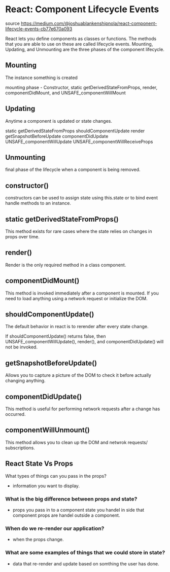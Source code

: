 # React: Component Lifecycle Events

source https://medium.com/@joshuablankenshipnola/react-component-lifecycle-events-cb77e670a093

React lets you define components as classes or functions. The methods that you are able to use on these are called lifecycle events. Mounting, Updating, and Unmounting are the three phases of the component lifecycle.

## Mounting
The instance something is created

mounting phase - Constructor, static getDerivedStateFromProps, render, componentDidMount, and UNSAFE_componentWillMount

## Updating
Anytime a component is updated or state changes.

static getDerivedStateFromProps
shouldComponentUpdate
render
getSnapshotBeforeUpdate componentDidUpdate UNSAFE_componentWillUpdate UNSAFE_componentWillReceiveProps

## Unmounting
final phase of the lifecycle when a component is being removed.

## constructor()

constructors can be used to assign state using this.state or to bind event handle methods to an instance.

## static getDerivedStateFromProps()

This method exists for rare cases where the state relies on changes in props over time.

## render()

Render is the only required method in a class component.

## componentDidMount()

This method is invoked immediately after a component is mounted. If you need to load anything using a network request or initialize the DOM.

## shouldComponentUpdate()

The default behavior in react is to rerender after every state change.

If shouldComponentUpdate() returns false, then UNSAFE_componentWillUpdate(), render(), and componentDidUpdate() will not be invoked.

## getSnapshotBeforeUpdate()

Allows you to capture a picture of the DOM to check it before actually changing anything.

## componentDidUpdate()
This method is useful for performing network requests after a change has occurred.

## componentWillUnmount()
This method allows you to clean up the DOM and netwrok requests/ subscriptions.

## React State Vs Props

What types of things can you pass in the props?  

- information you want to display.


### What is the big difference between props and state?

- props you pass in to a component
state you handel in side that component props are handel outside a component.

### When do we re-render our application? 

- when the props change.

### What are some examples of things that we could store in state?

- data that re-render and update based on somthing the user has done.
